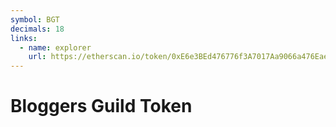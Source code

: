 ```yaml
---
symbol: BGT
decimals: 18
links:
  - name: explorer
    url: https://etherscan.io/token/0xE6e3BEd476776f3A7017Aa9066a476EaefaD63b7
---
```


# Bloggers Guild Token
